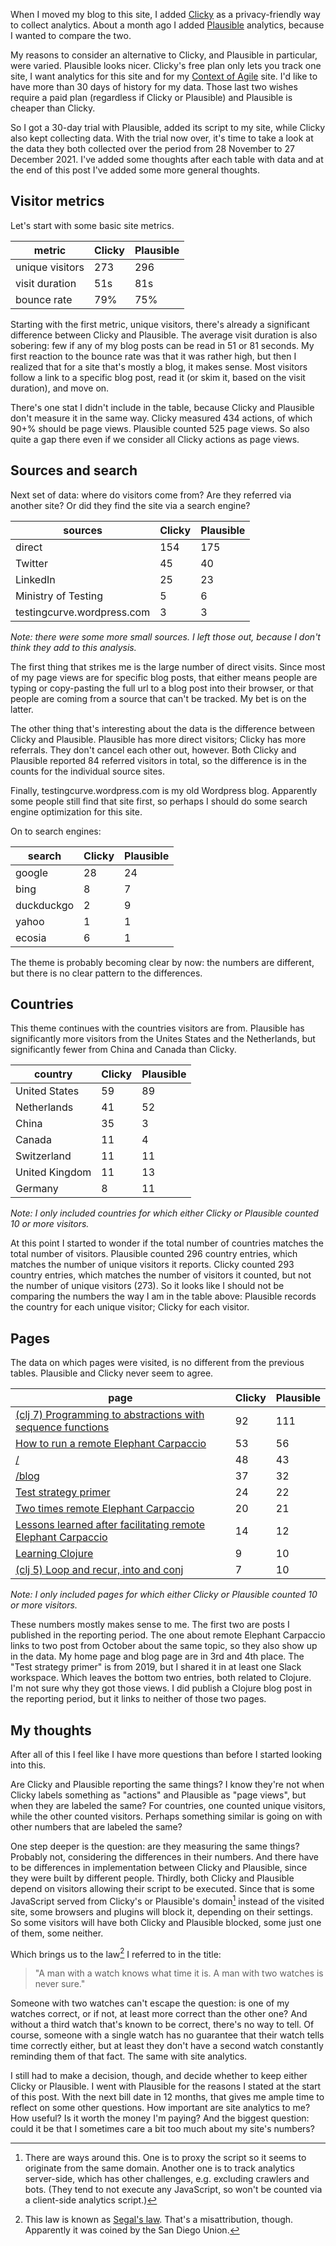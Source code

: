 <!--
.. title: Site analytics: if you have two watches...
.. slug: site-analytics-if-you-have-two-watches
.. date: 2021-12-28 11:08:16 UTC+01:00
.. tags: this site, bugs
.. category: this site
.. link: 
.. description:
.. type: text
-->

When I moved my blog to this site, I added [Clicky](https://clicky.com/) as a privacy-friendly way to collect analytics. About a month ago I added [Plausible](https://plausible.io/) analytics, because I wanted to compare the two.

My reasons to consider an alternative to Clicky, and Plausible in particular, were varied. Plausible looks nicer. Clicky's free plan only lets you track one site, I want analytics for this site and for my [Context of Agile](https://context-of-agile.org/) site. I'd like to have more than 30 days of history for my data. Those last two wishes require a paid plan (regardless if Clicky or Plausible) and Plausible is cheaper than Clicky.

So I got a 30-day trial with Plausible, added its script to my site, while Clicky also kept collecting data. With the trial now over, it's time to take a look at the data they both collected over the period from 28 November to 27 December 2021. I've added some thoughts after each table with data and at the end of this post I've added some more general thoughts.


<!-- TEASER_END -->


## Visitor metrics

Let's start with some basic site metrics.

<table class="table table-bordered table-sm" style="max-width:500px">
  <thead class="thead-light">
    <tr>
      <th scope="col">metric</th>
      <th scope="col" class="text-right">Clicky</th>
      <th scope="col" class="text-right">Plausible</th>
    </tr>
  </thead>
  <tbody>
    <tr>
  		<td>unique visitors</td>
  		<td class="text-right">273</td>
  		<td class="text-right">296</td>
    </tr>
    <tr>
  		<td>visit duration</td>
  		<td class="text-right">51s</td>
  		<td class="text-right">81s</td>
    </tr>
    <tr>
  		<td>bounce rate</td>
  		<td class="text-right">79%</td>
  		<td class="text-right">75%</td>
    </tr>
  </tbody>
</table>

Starting with the first metric, unique visitors, there's already a significant difference between Clicky and Plausible. The average visit duration is also sobering: few if any of my blog posts can be read in 51 or 81 seconds. My first reaction to the bounce rate was that it was rather high, but then I realized that for a site that's mostly a blog, it makes sense. Most visitors follow a link to a specific blog post, read it (or skim it, based on the visit duration), and move on.

There's one stat I didn't include in the table, because Clicky and Plausible don't measure it in the same way. Clicky measured 434 actions, of which 90+% should be page views. Plausible counted 525 page views. So also quite a gap there even if we consider all Clicky actions as page views.


## Sources and search

Next set of data: where do visitors come from? Are they referred via another site? Or did they find the site via a search engine?

<table class="table table-bordered table-sm" style="max-width:500px">
  <thead class="thead-light">
    <tr>
      <th scope="col">sources</th>
      <th scope="col" class="text-right">Clicky</th>
      <th scope="col" class="text-right">Plausible</th>
    </tr>
  </thead>
  <tbody>
    <tr>
  		<td>direct</td>
  		<td class="text-right">154</td>
  		<td class="text-right">175</td>
    </tr>
    <tr>
  		<td>Twitter</td>
  		<td class="text-right">45</td>
  		<td class="text-right">40</td>
    </tr>
    <tr>
  		<td>LinkedIn</td>
  		<td class="text-right">25</td>
  		<td class="text-right">23</td>
    </tr>
    <tr>
  		<td>Ministry of Testing</td>
  		<td class="text-right">5</td>
  		<td class="text-right">6</td>
    </tr>
    <tr>
  		<td>testingcurve.wordpress.com</td>
  		<td class="text-right">3</td>
  		<td class="text-right">3</td>
    </tr>
  </tbody>
</table>

*Note: there were some more small sources. I left those out, because I don't think they add to this analysis.*

The first thing that strikes me is the large number of direct visits. Since most of my page views are for specific blog posts, that either means people are typing or copy-pasting the full url to a blog post into their browser, or that people are coming from a source that can't be tracked. My bet is on the latter.

The other thing that's interesting about the data is the difference between Clicky and Plausible. Plausible has more direct visitors; Clicky has more referrals. They don't cancel each other out, however. Both Clicky and Plausible reported 84 referred visitors in total, so the difference is in the counts for the individual source sites.

Finally, testingcurve.wordpress.com is my old Wordpress blog. Apparently some people still find that site first, so perhaps I should do some search engine optimization for this site.

On to search engines:

<table class="table table-bordered table-sm" style="max-width:500px">
  <thead class="thead-light">
    <tr>
      <th scope="col">search</th>
      <th scope="col" class="text-right">Clicky</th>
      <th scope="col" class="text-right">Plausible</th>
    </tr>
  </thead>
  <tbody>
    <tr>
  		<td>google</td>
  		<td class="text-right">28</td>
  		<td class="text-right">24</td>
    </tr>
    <tr>
  		<td>bing</td>
  		<td class="text-right">8</td>
  		<td class="text-right">7</td>
    </tr>
    <tr>
  		<td>duckduckgo</td>
  		<td class="text-right">2</td>
  		<td class="text-right">9</td>
    </tr>
    <tr>
  		<td>yahoo</td>
  		<td class="text-right">1</td>
  		<td class="text-right">1</td>
    </tr>
    <tr>
  		<td>ecosia</td>
  		<td class="text-right">6</td>
  		<td class="text-right">1</td>
    </tr>
  </tbody>
</table>

The theme is probably becoming clear by now: the numbers are different, but there is no clear pattern to the differences.


## Countries

This theme continues with the countries visitors are from. Plausible has significantly more visitors from the Unites States and the Netherlands, but significantly fewer from China and Canada than Clicky.

<table class="table table-bordered table-sm" style="max-width:500px">
  <thead class="thead-light">
    <tr>
      <th scope="col">country</th>
      <th scope="col" class="text-right">Clicky</th>
      <th scope="col" class="text-right">Plausible</th>
    </tr>
  </thead>
  <tbody>
    <tr>
  		<td>United States</td>
  		<td class="text-right">59</td>
  		<td class="text-right">89</td>
    </tr>
    <tr>
  		<td>Netherlands</td>
  		<td class="text-right">41</td>
  		<td class="text-right">52</td>
    </tr>
    <tr>
  		<td>China</td>
  		<td class="text-right">35</td>
  		<td class="text-right">3</td>
    </tr>
    <tr>
  		<td>Canada</td>
  		<td class="text-right">11</td>
  		<td class="text-right">4</td>
    </tr>
    <tr>
  		<td>Switzerland</td>
  		<td class="text-right">11</td>
  		<td class="text-right">11</td>
    </tr>
    <tr>
  		<td>United Kingdom</td>
  		<td class="text-right">11</td>
  		<td class="text-right">13</td>
    </tr>
    <tr>
  		<td>Germany</td>
  		<td class="text-right">8</td>
  		<td class="text-right">11</td>
    </tr>
  </tbody>
</table>

*Note: I only included countries for which either Clicky or Plausible counted 10 or more visitors.*

At this point I started to wonder if the total number of countries matches the total number of visitors. Plausible counted 296 country entries, which matches the number of unique visitors it reports. Clicky counted 293 country entries, which matches the number of visitors it counted, but not the number of unique visitors (273). So it looks like I should not be comparing the numbers the way I am in the table above: Plausible records the country for each unique visitor; Clicky for each visitor.


## Pages

The data on which pages were visited, is no different from the previous tables. Plausible and Clicky never seem to agree.

<table class="table table-bordered table-sm" style="max-width:720px">
  <thead class="thead-light">
    <tr>
      <th scope="col">page</th>
      <th scope="col" class="text-right">Clicky</th>
      <th scope="col" class="text-right">Plausible</th>
    </tr>
  </thead>
  <tbody>
    <tr>
  		<td><a href="/blog/clojure/2021/clj7-programming-to-abstractions-with-sequence-functions/">(clj 7) Programming to abstractions with sequence functions</a></td>
  		<td class="text-right">92</td>
  		<td class="text-right">111</td>
    </tr>
    <tr>
  		<td><a href="/blog/2021/how-to-run-a-remote-elephant-carpaccio/">How to run a remote Elephant Carpaccio<a></td>
  		<td class="text-right">53</td>
  		<td class="text-right">56</td>
    </tr>
    <tr>
  		<td><a href="/">/</a></td>
  		<td class="text-right">48</td>
  		<td class="text-right">43</td>
    </tr>
    <tr>
  		<td><a href="/blog/">/blog</a></td>
  		<td class="text-right">37</td>
  		<td class="text-right">32</td>
    </tr>
    <tr>
  		<td><a href="/blog/2019/test-strategy-primer/">Test strategy primer</a></td>
  		<td class="text-right">24</td>
  		<td class="text-right">22</td>
    </tr>
    <tr>
  		<td><a href="/blog/2021/two-times-remote-elephant-carpaccio/">Two times remote Elephant Carpaccio</a></td>
  		<td class="text-right">20</td>
  		<td class="text-right">21</td>
    </tr>
    <tr>
  		<td><a href="/blog/2021/lessons-learned-after-facilitating-elephant-carpaccio/">Lessons learned after facilitating remote Elephant Carpaccio</a></td>
  		<td class="text-right">14</td>
  		<td class="text-right">12</td>
    </tr>
    <tr>
  		<td><a href="/my-projects/learning-clojure/">Learning Clojure</a></td>
  		<td class="text-right">9</td>
  		<td class="text-right">10</td>
    </tr>
    <tr>
  		<td><a href="/blog/clojure/2020/clj5-loop-and-recur-into-and-conj/">(clj 5) Loop and recur, into and conj</a></td>
  		<td class="text-right">7</td>
  		<td class="text-right">10</td>
    </tr>
  </tbody>
</table>

*Note: I only included pages for which either Clicky or Plausible counted 10 or more visitors.*

These numbers mostly makes sense to me. The first two are posts I published in the reporting period. The one about remote Elephant Carpaccio links to two post from October about the same topic, so they also show up in the data. My home page and blog page are in 3rd and 4th place. The "Test strategy primer" is from 2019, but I shared it in at least one Slack workspace. Which leaves the bottom two entries, both related to Clojure. I'm not sure why they got those views. I did publish a Clojure blog post in the reporting period, but it links to neither of those two pages.



## My thoughts

After all of this I feel like I have more questions than before I started looking into this.

Are Clicky and Plausible reporting the same things? I know they're not when Clicky labels something as "actions" and Plausible as "page views", but when they are labeled the same? For countries, one counted unique visitors, while the other counted visitors. Perhaps something similar is going on with other numbers that are labeled the same?

One step deeper is the question: are they measuring the same things? Probably not, considering the differences in their numbers. And there have to be differences in implementation between Clicky and Plausible, since they were built by different people. Thirdly, both Clicky and Plausible depend on visitors allowing their script to be executed. Since that is some JavaScript served from Clicky's or Plausible's domain[^1] instead of the visited site, some browsers and plugins will block it, depending on their settings. So some visitors will have both Clicky and Plausible blocked, some just one of them, some neither.

Which brings us to the law[^2] I referred to in the title:

> "A man with a watch knows what time it is. A man with two watches is never sure."

Someone with two watches can't escape the question: is one of my watches correct, or if not, at least more correct than the other one? And without a third watch that's known to be correct, there's no way to tell. Of course, someone with a single watch has no guarantee that their watch tells time correctly either, but at least they don't have a second watch constantly reminding them of that fact. The same with site analytics.

I still had to make a decision, though, and decide whether to keep either Clicky or Plausible. I went with Plausible for the reasons I stated at the start of this post. With the next bill date in 12 months, that gives me ample time to reflect on some other questions. How important are site analytics to me? How useful? Is it worth the money I'm paying? And the biggest question: could it be that I sometimes care a bit too much about my site's numbers?



[^1]: There are ways around this. One is to proxy the script so it seems to originate from the same domain. Another one is to track analytics server-side, which has other challenges, e.g. excluding crawlers and bots. (They tend to not execute any JavaScript, so won't be counted via a client-side analytics script.)

[^2]: This law is known as [Segal's law](https://en.wikipedia.org/wiki/Segal%27s_law). That's a misattribution, though. Apparently it was coined by the San Diego Union.
